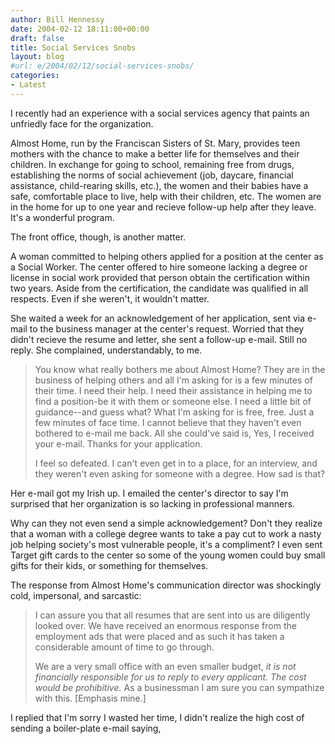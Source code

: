 ```yaml
---
author: Bill Hennessy
date: 2004-02-12 18:11:00+00:00
draft: false
title: Social Services Snobs
layout: blog
#url: e/2004/02/12/social-services-snobs/
categories:
- Latest
---
```


I recently had an experience with a social services agency that paints an unfriedly face for the organization. 

Almost
Home, run by the Franciscan Sisters of St. Mary, provides teen mothers
with the chance to make a better life for themselves and their
children. In exchange for going to school, remaining free from drugs,
establishing the norms of social achievement (job, daycare, financial
assistance, child-rearing skills, etc.), the women and their babies
have a safe, comfortable place to live, help with their children, etc.
The women are in the home for up to one year and recieve follow-up help
after they leave. It's a wonderful program.

The front office, though, is another matter.

A
woman committed to helping others applied for a position at the center
as a Social Worker. The center offered to hire someone lacking a degree
or license in social work provided that person obtain the certification
within two years. Aside from the certification, the candidate was
qualified in all respects. Even if she weren't, it wouldn't matter.

She
waited a week for an acknowledgement of her application, sent via
e-mail to the business manager at the center's request. Worried that
they didn't recieve the resume and letter, she sent a follow-up e-mail.
Still no reply. She complained, understandably, to me.

> You
know what really bothers me about Almost Home? They are in the business
of helping others and all I'm asking for is a few minutes of their
time. I need their help. I need their assistance in helping me to find
a position-be it with them or someone else. I need a little bit of
guidance--and guess what? What I'm asking for is free, free. Just a few
minutes of face time. I cannot believe that they haven't even bothered
to e-mail me back. All she could've said is, Yes, I received your
e-mail. Thanks for your application. 
> 
> I
feel so defeated. I can't even get in to a place, for an interview, and
they weren't even asking for someone with a degree. How sad is that? 
> 
> 

Her
e-mail got my Irish up. I emailed the center's director to say I'm
surprised that her organization is so lacking in professional manners.  

  




Why can they not even send a simple acknowledgement? Don't they
realize that a woman with a college degree wants to take a pay cut to
work a nasty job helping society's most vulnerable people, it's a
compliment? I even sent Target gift cards to the center so some of the
young women could buy small gifts for their kids, or something for
themselves.





The response from Almost Home's communication director was shockingly cold, impersonal, and sarcastic:





> I can assure you that all resumes that are sent into us are diligently looked over. We
have received an enormous response from the employment ads that were
placed and as such it has taken a considerable amount of time to go
through.
> 
> We are a very small office with an even smaller budget, _it is not financially responsible for us to reply to every applicant. The cost would be prohibitive._ As a businessman I am sure you can sympathize with this. [Emphasis mine.]
> 
> 





I replied that I'm sorry I wasted her time, I didn't realize the high cost of sending a boiler-plate e-mail saying, 
